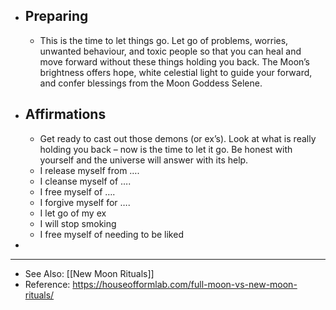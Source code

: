 - ## Preparing
	- This is the time to let things go. Let go of problems, worries, unwanted
	   behaviour, and toxic people so that you can heal and move forward 
	  without these things holding you back. The Moon’s brightness offers 
	  hope, white celestial light to guide your forward, and confer blessings 
	  from the Moon Goddess Selene.
- ## Affirmations
	- Get ready to cast out those demons (or ex’s). Look at what is really 
	  holding you back – now is the time to let it go. Be honest with yourself
	   and the universe will answer with its help.
	- I release myself from ….
	- I cleanse myself of ….
	- I free myself of ….
	- I forgive myself for ….
	- I let go of my ex
	- I will stop smoking
	- I free myself of needing to be liked
-
- ---
- See Also: [[New Moon Rituals]]
- Reference: https://houseofformlab.com/full-moon-vs-new-moon-rituals/